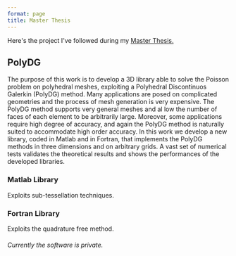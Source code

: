 ```yaml
---
format: page
title: Master Thesis
---
```



Here's the project I've followed during my [Master Thesis.](https://raw.githubusercontent.com/Alberto1Artoni/Alberto1Artoni.github.io/master/assets/pdf/Tesi/TesiStile.pdf)

## PolyDG

The purpose of this work is to develop a 3D library able to solve the
Poisson problem on polyhedral meshes, exploiting a Polyhedral Discontinuos Galerkin (PolyDG) method.
Many applications are posed
on complicated geometries and the process of mesh generation is very
expensive. The PolyDG method supports very general meshes and al
low the number of faces of each element to be arbitrarily large. Moreover,
some applications require high degree of accuracy, and again the
PolyDG method is naturally suited to accommodate high order accuracy.
In this work we develop a new library, coded in Matlab and in
Fortran, that implements the PolyDG methods in three dimensions and
on arbitrary grids. A vast set of numerical tests validates the theoretical 
results and shows the performances of the developed libraries.


### Matlab Library

Exploits sub-tessellation techniques.

### Fortran Library

Exploits the quadrature free method.

###### Currently the software is private.
